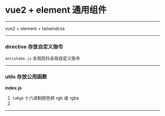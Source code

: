 # vue2 + element 通用组件

---

vue2 + element + tailwindcss

---

### directive 存放自定义指令

`antishake.js` 全局防抖全局自定义指令

---

### utils 存放公用函数

**index.js**

1. `toRgb` 十六进制颜色转 rgb 或 rgba
2. 

---



